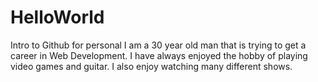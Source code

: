 # HelloWorld
Intro to Github for personal
I am a 30 year old man that is trying to get a career in Web Development. I have always enjoyed the hobby of playing video games and guitar. I also enjoy watching many different shows. 
